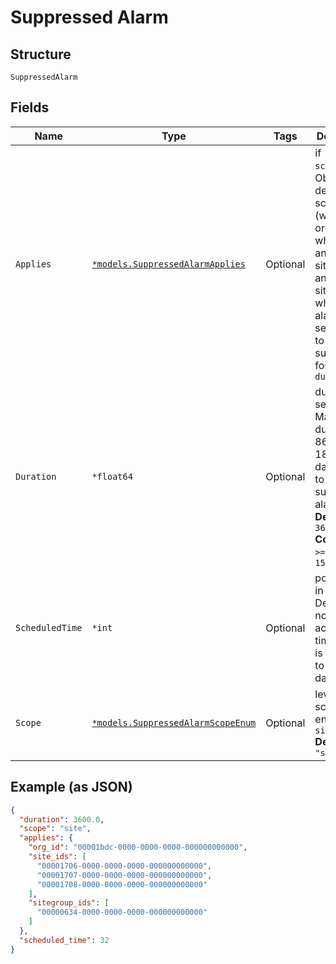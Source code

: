 
# Suppressed Alarm

## Structure

`SuppressedAlarm`

## Fields

| Name | Type | Tags | Description |
|  --- | --- | --- | --- |
| `Applies` | [`*models.SuppressedAlarmApplies`](../../doc/models/suppressed-alarm-applies.md) | Optional | if `scope`==`site`<br>Object defines the scope (within the org e.g. whole org, and/or some site_groups, and/or some sites) for which the alarm service has to be suppressed for some `duration` |
| `Duration` | `*float64` | Optional | duration, in seconds. Maximum duration is 86400 * 180 (180 days). 0 is to un-suppress alarms<br>**Default**: `3600`<br>**Constraints**: `>= 0`, `<= 15552000` |
| `ScheduledTime` | `*int` | Optional | poch_time in seconds, Default as now, accepted time range is from now to now + 7 days |
| `Scope` | [`*models.SuppressedAlarmScopeEnum`](../../doc/models/suppressed-alarm-scope-enum.md) | Optional | level of scope. enum: `org`, `site`<br>**Default**: `"site"` |

## Example (as JSON)

```json
{
  "duration": 3600.0,
  "scope": "site",
  "applies": {
    "org_id": "00001bdc-0000-0000-0000-000000000000",
    "site_ids": [
      "00001706-0000-0000-0000-000000000000",
      "00001707-0000-0000-0000-000000000000",
      "00001708-0000-0000-0000-000000000000"
    ],
    "sitegroup_ids": [
      "00000634-0000-0000-0000-000000000000"
    ]
  },
  "scheduled_time": 32
}
```

